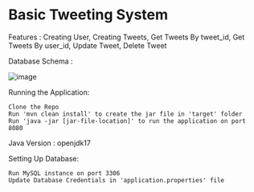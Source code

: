 # Basic Tweeting System

Features : Creating User, Creating Tweets, Get Tweets By tweet_id, Get Tweets By user_id, Update Tweet, Delete Tweet

Database Schema :

![image](https://github.com/sacihn173/Twitter/assets/73626851/f25e71b4-8788-4ca1-9e41-be164288e228)


Running the Application:
```
Clone the Repo
Run 'mvn clean install' to create the jar file in 'target' folder
Run 'java -jar [jar-file-location]' to run the application on port 8080
```
Java Version : openjdk17

Setting Up Database:
```
Run MySQL instance on port 3306
Update Database Credentials in 'application.properties' file
```


